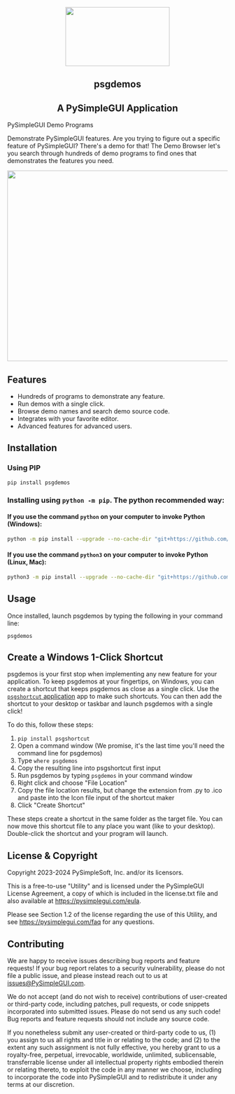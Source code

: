 <p align="center">
  <p align="center"><img width="238" height="135" src="https://pysimplegui.net/images/logos/psglogofull.svg"><p>

  <h2 align="center">psgdemos</h2>
  <h2 align="center">A PySimpleGUI Application</h2>
</p>

PySimpleGUI Demo Programs

Demonstrate PySimpleGUI features. Are you trying to figure out a
specific feature of PySimpleGUI? There's a demo for that! The Demo
Browser let's you search through hundreds of demo programs to find
ones that demonstrates the features you need.





<p align="center"><img width="679" height="436" src="screenshot.png"><p>







## Features

* Hundreds of programs to demonstrate any feature.
* Run demos with a single click.
* Browse demo names and search demo source code.
* Integrates with your favorite editor.
* Advanced features for advanced users.

## Installation

### Using PIP

`pip install psgdemos`

### Installing using `python -m pip`. The python recommended way:

#### If you use the command `python` on your computer to invoke Python (Windows):

```bash
python -m pip install --upgrade --no-cache-dir "git+https://github.com/PySimpleGUI/psgdemos.git#egg=psgdemos"
```

#### If you use the command `python3` on your computer to invoke Python (Linux, Mac):

```bash
python3 -m pip install --upgrade --no-cache-dir "git+https://github.com/PySimpleGUI/psgdemos.git#egg=psgdemos"`
```

## Usage

Once installed, launch psgdemos by typing the following in your command line:

`psgdemos`

## Create a Windows 1-Click Shortcut

psgdemos is your first stop when implementing any new feature for your
application. To keep psgdemos at your fingertips, on Windows, you can
create a shortcut that keeps psgdemos as close as a single click. Use
the [`psgshortcut` application](https://pypi.org/project/psgshortcut/)
app to make such shortcuts. You can then add the shortcut to your
desktop or taskbar and launch psgdemos with a single click!

To do this, follow these steps:

1. `pip install psgshortcut`
1. Open a command window (We promise, it's the last time you'll need the command line for psgdemos)
2. Type `where psgdemos`
3. Copy the resulting line into psgshortcut first input
4. Run psgdemos by typing `psgdemos` in your command window
5. Right click and choose "File Location"
6. Copy the file location results, but change the extension from .py to .ico and paste into the Icon file input of the shortcut maker
7. Click "Create Shortcut"

These steps create a shortcut in the same folder as the target file. You can now move this shortcut file to any place you want (like to your desktop). Double-click the shortcut and your program will launch.

## License & Copyright

Copyright 2023-2024 PySimpleSoft, Inc. and/or its licensors.

This is a free-to-use "Utility" and is licensed under the
PySimpleGUI License Agreement, a copy of which is included in the
license.txt file and also available at https://pysimplegui.com/eula.

Please see Section 1.2 of the license regarding the use of this Utility,
and see https://pysimplegui.com/faq for any questions.


## Contributing

We are happy to receive issues describing bug reports and feature
requests! If your bug report relates to a security vulnerability,
please do not file a public issue, and please instead reach out to us
at issues@PySimpleGUI.com.

We do not accept (and do not wish to receive) contributions of
user-created or third-party code, including patches, pull requests, or
code snippets incorporated into submitted issues. Please do not send
us any such code! Bug reports and feature requests should not include
any source code.

If you nonetheless submit any user-created or third-party code to us,
(1) you assign to us all rights and title in or relating to the code;
and (2) to the extent any such assignment is not fully effective, you
hereby grant to us a royalty-free, perpetual, irrevocable, worldwide,
unlimited, sublicensable, transferrable license under all intellectual
property rights embodied therein or relating thereto, to exploit the
code in any manner we choose, including to incorporate the code into
PySimpleGUI and to redistribute it under any terms at our discretion.
